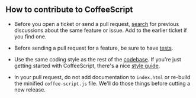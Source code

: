 ## How to contribute to CoffeeScript

* Before you open a ticket or send a pull request, [search](https://github.com/jashkenas/coffee-script/issues) for previous discussions about the same feature or issue. Add to the earlier ticket if you find one.

* Before sending a pull request for a feature, be sure to have [tests](https://github.com/jashkenas/coffee-script/tree/master/test).

* Use the same coding style as the rest of the [codebase](https://github.com/jashkenas/coffee-script/tree/master/src). If you're just getting started with CoffeeScript, there's a nice [style guide](https://github.com/polarmobile/coffeescript-style-guide).

* In your pull request, do not add documentation to `index.html` or re-build the minified `coffee-script.js` file. We'll do those things before cutting a new release.
